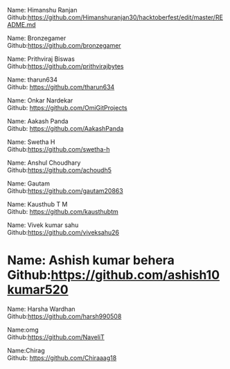 Name: Himanshu Ranjan<br/>
Github:https://github.com/Himanshuranjan30/hacktoberfest/edit/master/README.md</br>



Name: Bronzegamer<br/>
Github:https://github.com/bronzegamer</br>

Name: Prithviraj Biswas<br/>
Github:https://github.com/prithvirajbytes</br>

Name: tharun634<br/>
Github: https://github.com/tharun634</br>

Name: Onkar Nardekar<br/>
Github: https://github.com/OmiGitProjects<br/>

Name: Aakash Panda<br/>
Github: https://github.com/AakashPanda<br/>

Name: Swetha H<br/>
Github:https://github.com/swetha-h</br>


Name: Anshul Choudhary<br/>
Github:https://github.com/achoudh5</br>

Name: Gautam<br/>
Github:https://github.com/gautam20863</br>

Name: Kausthub T M<br/>
Github: https://github.com/kausthubtm</br>


Name: Vivek kumar sahu<br/>
Github:https://github.com/viveksahu26</br>


Name: Ashish kumar behera<br/>
Github:https://github.com/ashish10kumar520</br>
=======
Name: Harsha Wardhan<br/>
Github:https://github.com/harsh990508</br>

Name:omg<br/>
Github:https://github.com/NaveliT</br>


Name:Chirag<br/>
Github: https://github.com/Chiraaag18</br>
